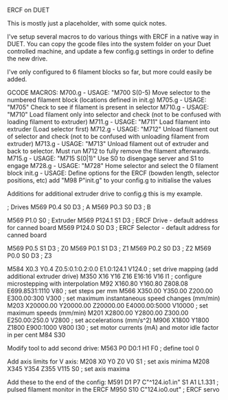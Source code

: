 ERCF on DUET

This is mostly just a placeholder, with some quick notes. 

I've setup several macros to do various things with ERCF in a native way in DUET. You can copy the gcode files into the system folder on your Duet controlled machine, and update a few config.g settings in order to define the new drive. 

I've only configured to 6 filament blocks so far, but more could easily be added. 

GCODE MACROS:
	M700.g		- USAGE: "M700 S(0-5) Move selector to the numbered filament block (locations defined in init.g)
	M705.g 		- USAGE: "M705" Check to see if filament is present in selector
	M710.g 		- USAGE: "M710" Load filament only into selector and check (not to be confused with loading filament to extruder)
	M711.g 		- USAGE: "M711" Load filament into extruder (Load selector first)
	M712.g 		- USAGE: "M712" Unload filament out of selector and check (not to be confused with unloading filament from extruder)
	M713.g		- USAGE: "M713" Unload filament out of extruder and back to selector. Must run M712 to fully remove the filament afterwards. 
	M715.g 		- USAGE: "M715 S(0|1)" Use S0 to disengage server and S1 to engage
	M728.g 		- USAGE: "M728" Home selector and select the 0 filament block
	init.g 		- USAGE: Define options for the ERCF (bowden length, selector positions, etc) add "M98 P"init.g" to your config.g to initialise the values


Additions for additional extruder drive to config.g this is my example.

; Drives
M569 P0.4 S0 D3                                                 ; A
M569 P0.3 S0 D3                                                 ; B

M569 P1.0 S0                                                    ; Extruder
M569 P124.1 S1 D3												; ERCF Drive - default address for canned board
M569 P124.0 S0 D3												; ERCF Selector - default address for canned board

M569 P0.5 S1 D3                                                 ; Z0
M569 P0.1 S1 D3                                                 ; Z1
M569 P0.2 S0 D3                                                 ; Z2
M569 P0.0 S0 D3                                                 ; Z3

M584 X0.3 Y0.4 Z0.5:0.1:0.2:0.0 E1.0:124.1 V124.0               ; set drive mapping (add additional extruder drive)
M350 X16 Y16 Z16 E16:16 V16 I1									; configure microstepping with interpolation
M92 X160.80 Y160.80 Z808.08 E699.8531:1110 V80                  ; set steps per mm
M566 X350.00 Y350.00 Z200.00 E300.00:300 V300                   ; set maximum instantaneous speed changes (mm/min)
M203 X20000.00 Y20000.00 Z20000.00 E4000.00:5000 V10000         ; set maximum speeds (mm/min)
M201 X2800.00 Y2800.00 Z300.00 E250.00:250.0 V2800              ; set accelerations (mm/s^2)
M906 X1800 Y1800 Z1800 E900:1000 V800 I30                       ; set motor currents (mA) and motor idle factor in per cent
M84 S30   

Modify tool to add second drive: 
M563 P0 D0:1 H1 F0                                                ; define tool 0

Add axis limits for V axis:
M208 X0 Y0 Z0 V0 S1												; set axis minima
M208 X345 Y354 Z355 V115 S0										; set axis maxima

Add these to the end of the config: 
M591 D1 P7 C"^124.io1.in" S1 A1 L1.331							; pulsed filament monitor in the ERCF
M950 S10 C"124.io0.out"											; ERCF servo